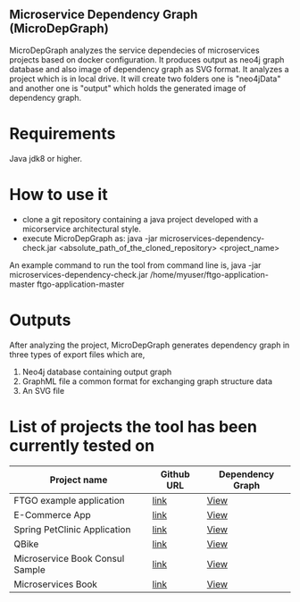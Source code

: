 ## Microservice Dependency Graph (MicroDepGraph)

MicroDepGraph analyzes the service dependecies of microservices projects based on docker configuration. It produces output as neo4j graph database and also image of dependency graph as SVG format. It analyzes a project which is in local drive. It will create two folders one is "neo4jData" and another one is "output" which holds the generated image of dependency graph.

# Requirements

Java jdk8 or higher.

# How to use it

* clone a git repository containing a java project developed with a micorservice architectural style. 
* execute MicroDepGraph as:     java -jar microservices-dependency-check.jar  <absolute_path_of_the_cloned_repository> <project_name> 

An example command to run the tool from command line is,
 java -jar microservices-dependency-check.jar /home/myuser/ftgo-application-master ftgo-application-master
 
# Outputs

After analyzing the project, MicroDepGraph generates dependency graph in three types of export files which are,

1. Neo4j database containing output graph
2. GraphML file a common format for exchanging graph structure data
3. An SVG file

# List of projects the tool has been currently tested on

| Project name  | Github URL | Dependency Graph 
| ------------- | ------------- | ------------- |
| FTGO example application | [link](https://github.com/microservices-patterns/ftgo-application) | <a href="resultGraphs/ftgo-application-master.svg" download="ftgo-application-master.svg">View</a> |
| E-Commerce App | [link](https://github.com/venkataravuri/e-commerce-microservices-sample) | <a href="resultGraphs/ecommerce-microservices.svg" download="ecommerce-microservices.svg">View</a> |
| Spring PetClinic Application | [link](https://github.com/spring-petclinic/spring-petclinic-microservices) | <a href="resultGraphs/Spring-petclinic.svg" download="Spring-petclinic.svg">View</a> |
| QBike | [link](https://github.com/JoeCao/qbike) | <a href="https://github.com/clowee/MicroDepGraph/raw/master/resultGraphs/qbike.png" target="_blank">View</a> |
| Microservice Book Consul Sample | [link](https://github.com/ewolff/microservice-consul) | <a href="resultGraphs/consul-master.png" download="consul-master.png">View</a> |
| Microservices Book | [link](https://github.com/ewolff/microservice) | <a href="resultGraphs/microservice_sample.png" download="microservice_sample.png">View</a> |

